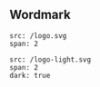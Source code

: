 ## Wordmark

```image
src: /logo.svg
span: 2
```

```image
src: /logo-light.svg
span: 2
dark: true
```


